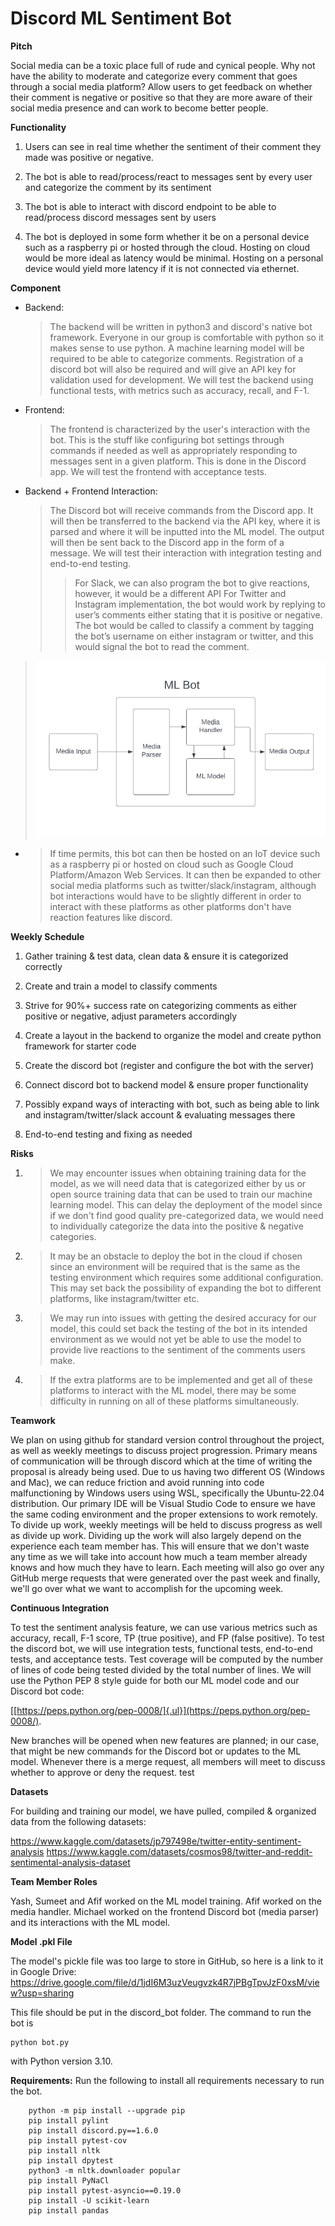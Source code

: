# Discord ML Sentiment Bot

**Pitch**

Social media can be a toxic place full of rude and cynical people. Why
not have the ability to moderate and categorize every comment that goes
through a social media platform? Allow users to get feedback on whether
their comment is negative or positive so that they are more aware of
their social media presence and can work to become better people.

**Functionality**

1.  Users can see in real time whether the sentiment of their comment they made was positive or negative.

2.  The bot is able to read/process/react to messages sent by every user and categorize the comment by its sentiment

3.  The bot is able to interact with discord endpoint to be able to read/process discord messages sent by users

4.  The bot is deployed in some form whether it be on a personal device such as a raspberry pi or hosted through the cloud. Hosting on cloud would be more ideal as latency would be minimal. Hosting on a personal device would yield more latency if it is not connected via ethernet.

**Component**

-   Backend: 
    > The backend will be written in python3 and discord's native
    > bot framework. Everyone in our group is comfortable with python so
    > it makes sense to use python. A machine learning model will be
    > required to be able to categorize comments. Registration of a
    > discord bot will also be required and will give an API key for
    > validation used for development. We will test the backend using
    > functional tests, with metrics such as accuracy, recall, and F-1.

-   Frontend: 
    > The frontend is characterized by the user's interaction
    > with the bot. This is the stuff like configuring bot settings
    > through commands if needed as well as appropriately responding to
    > messages sent in a given platform. This is done in the Discord
    > app. We will test the frontend with acceptance tests.

-   Backend + Frontend Interaction: 
    > The Discord bot will receive commands from the Discord 
    > app. It will then be transferred to the backend
    > via the API key, where it is parsed and where it will be
    > inputted into the ML model. The output will then be sent back to
    > the Discord app in the form of a message. We will test their
    > interaction with integration testing and end-to-end testing.
    >   >For Slack, we can also program the bot to give reactions, however, it would be a different API
    >   >For Twitter and Instagram implementation, the bot would work by replying to user’s comments either stating that it is positive or negative. The bot would be called to classify a comment by tagging the bot’s username on either instagram or twitter, and this would signal the bot to read the comment.


> ![](image1.png)

-   > If time permits, this bot can then be hosted on an IoT device such
    > as a raspberry pi or hosted on cloud such as Google Cloud
    > Platform/Amazon Web Services. It can then be expanded to other
    > social media platforms such as twitter/slack/instagram, although
    > bot interactions would have to be slightly different in order to
    > interact with these platforms as other platforms don't have
    > reaction features like discord.

**Weekly Schedule**

1.  Gather training & test data, clean data & ensure it is categorized correctly

2.  Create and train a model to classify comments

3.  Strive for 90%+ success rate on categorizing comments as either positive or negative, adjust parameters accordingly

4.  Create a layout in the backend to organize the model and create python framework for starter code

5.  Create the discord bot (register and configure the bot with the server)

6.  Connect discord bot to backend model & ensure proper functionality

7.  Possibly expand ways of interacting with bot, such as being able to link and instagram/twitter/slack account & evaluating messages there

8.  End-to-end testing and fixing as needed

**Risks**

1.  > We may encounter issues when obtaining training data for the model,
    > as we will need data that is categorized either by us or open
    > source training data that can be used to train our machine
    > learning model. This can delay the deployment of the model since
    > if we don't find good quality pre-categorized data, we would need
    > to individually categorize the data into the positive & negative
    > categories.

2.  > It may be an obstacle to deploy the bot in the cloud if chosen since
    > an environment will be required that is the same as the testing
    > environment which requires some additional configuration. This may
    > set back the possibility of expanding the bot to different
    > platforms, like instagram/twitter etc.

3.  > We may run into issues with getting the desired accuracy for our
    > model, this could set back the testing of the bot in its intended
    > environment as we would not yet be able to use the model to
    > provide live reactions to the sentiment of the comments users
    > make.

4.  > If the extra platforms are to be implemented and get all of these
    > platforms to interact with the ML model, there may be some
    > difficulty in running on all of these platforms simultaneously.

**Teamwork**

We plan on using github for standard version control throughout the
project, as well as weekly meetings to discuss project progression.
Primary means of communication will be through discord which at the time
of writing the proposal is already being used. Due to us having two
different OS (Windows and Mac), we can reduce friction and avoid running
into code malfunctioning by Windows users using WSL, specifically the
Ubuntu-22.04 distribution. Our primary IDE will be Visual Studio Code to
ensure we have the same coding environment and the proper extensions to
work remotely. To divide up work, weekly meetings will be held to
discuss progress as well as divide up work. Dividing up the work will
also largely depend on the experience each team member has. This will
ensure that we don\'t waste any time as we will take into account how
much a team member already knows and how much they have to learn. Each
meeting will also go over any GitHub merge requests that were generated
over the past week and finally, we\'ll go over what we want to
accomplish for the upcoming week.

**Continuous Integration**

To test the sentiment analysis feature, we can use various metrics such
as accuracy, recall, F-1 score, TP (true positive), and FP (false
positive). To test the discord bot, we will use integration tests,
functional tests, end-to-end tests, and acceptance tests. Test coverage
will be computed by the number of lines of code being tested divided by
the total number of lines. We will use the Python PEP 8 style guide for
both our ML model code and our Discord bot code:

[[https://peps.python.org/pep-0008/]{.ul}](https://peps.python.org/pep-0008/).

New branches will be opened when new features are planned; in our case,
that might be new commands for the Discord bot or updates to the ML
model. Whenever there is a merge request, all members will meet to
discuss whether to approve or deny the request.
test 

**Datasets** 

For building and training our model, we have pulled, compiled & organized data from the following datasets:

https://www.kaggle.com/datasets/jp797498e/twitter-entity-sentiment-analysis
https://www.kaggle.com/datasets/cosmos98/twitter-and-reddit-sentimental-analysis-dataset

**Team Member Roles**

Yash, Sumeet and Afif worked on the ML model training. Afif worked on the media handler. Michael worked on the frontend Discord bot (media parser) and its interactions with the ML model.

**Model .pkl File**

The model's pickle file was too large to store in GitHub, so here is a link to it in Google Drive: https://drive.google.com/file/d/1jdI6M3uzVeugvzk4R7jPBgTpvJzF0xsM/view?usp=sharing

This file should be put in the discord_bot folder. The command to run the bot is
```
python bot.py
```
with Python version 3.10.


**Requirements:**
Run the following to install all requirements necessary to run the bot.

        python -m pip install --upgrade pip
        pip install pylint
        pip install discord.py==1.6.0
        pip install pytest-cov
        pip install nltk
        pip install dpytest
        python3 -m nltk.downloader popular
        pip install PyNaCl
        pip install pytest-asyncio==0.19.0
        pip install -U scikit-learn
        pip install pandas
